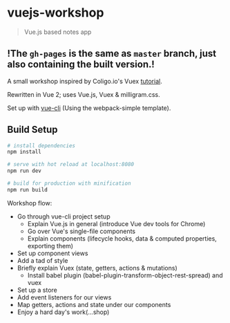 # vuejs-workshop

> Vue.js based notes app

## !The `gh-pages` is the same as `master` branch, just also containing the built version.!

A small workshop inspired by Coligo.io's Vuex [tutorial](https://coligo.io/learn-vuex-by-building-notes-app/).

Rewritten in Vue 2; uses Vue.js, Vuex & milligram.css.

Set up with [vue-cli](https://github.com/vuejs/vue-cli) (Using the webpack-simple template).

## Build Setup

``` bash
# install dependencies
npm install

# serve with hot reload at localhost:8080
npm run dev

# build for production with minification
npm run build
```

Workshop flow:
- Go through vue-cli project setup
  - Explain Vue.js in general (introduce Vue dev tools for Chrome)
  - Go over Vue's single-file components
  - Explain components (lifecycle hooks, data & computed properties, exporting them)
- Set up component views
- Add a tad of style
- Briefly explain Vuex (state, getters, actions & mutations)
  - Install babel plugin (babel-plugin-transform-object-rest-spread) and vuex
- Set up a store
- Add event listeners for our views
- Map getters, actions and state under our components
- Enjoy a hard day's work(...shop)
